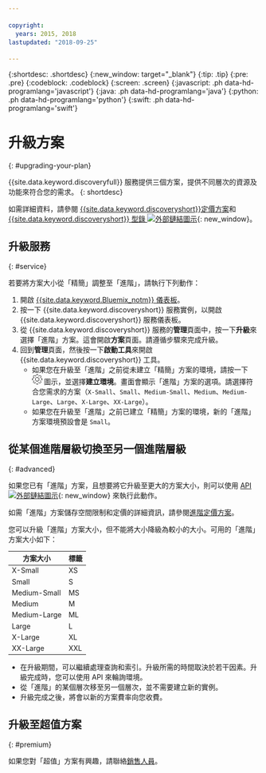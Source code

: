 ```yaml
---

copyright:
  years: 2015, 2018
lastupdated: "2018-09-25"

---
```


{:shortdesc: .shortdesc}
{:new_window: target="_blank"}
{:tip: .tip}
{:pre: .pre}
{:codeblock: .codeblock}
{:screen: .screen}
{:javascript: .ph data-hd-programlang='javascript'}
{:java: .ph data-hd-programlang='java'}
{:python: .ph data-hd-programlang='python'}
{:swift: .ph data-hd-programlang='swift'}

# 升級方案
{: #upgrading-your-plan}

{{site.data.keyword.discoveryfull}} 服務提供三個方案，提供不同層次的資源及功能來符合您的需求。
{: shortdesc}

如需詳細資料，請參閱 [{{site.data.keyword.discoveryshort}}定價方案](/docs/services/discovery/pricing-details.html)和 [{{site.data.keyword.discoveryshort}} 型錄 ![外部鏈結圖示](../../icons/launch-glyph.svg "外部鏈結圖示")](https://console.ng.bluemix.net/catalog/services/discovery/){: new_window}。

## 升級服務
{: #service} 

若要將方案大小從「精簡」調整至「進階」，請執行下列動作：

1. 開啟 [{{site.data.keyword.Bluemix_notm}} 儀表板](https://console.{DomainName}/dashboard)。 
1. 按一下 {{site.data.keyword.discoveryshort}} 服務實例，以開啟 {{site.data.keyword.discoveryshort}} 服務儀表板。
1. 從 {{site.data.keyword.discoveryshort}} 服務的**管理**頁面中，按一下**升級**來選擇「進階」方案。這會開啟**方案**頁面。請遵循步驟來完成升級。 
1. 回到**管理**頁面，然後按一下**啟動工具**來開啟 {{site.data.keyword.discoveryshort}} 工具。
   - 如果您在升級至「進階」之前從未建立「精簡」方案的環境，請按一下 ![齒輪](images/icon_settings.png) 圖示，並選擇**建立環境**。畫面會顯示「進階」方案的選項。請選擇符合您需求的方案（`X-Small`、`Small`、`Medium-Small`、`Medium`、`Medium-Large`、`Large`、`X-Large`、`XX-Large`）。
   - 如果您在升級至「進階」之前已建立「精簡」方案的環境，新的「進階」方案環境預設會是 `Small`。 

## 從某個進階層級切換至另一個進階層級
{: #advanced} 

如果您已有「進階」方案，且想要將它升級至更大的方案大小，則可以使用 [API ![外部鏈結圖示](../../icons/launch-glyph.svg "外部鏈結圖示")](https://www.ibm.com/watson/developercloud/discovery/api/v1/curl.html?curl#update-environment){: new_window} 來執行此動作。 

如需「進階」方案儲存空間限制和定價的詳細資訊，請參閱[進階定價方案](/docs/services/discovery/pricing-details.html#advanced)。

您可以升級「進階」方案大小，但不能將大小降級為較小的大小。可用的「進階」方案大小如下： 

方案大小  | 標籤   
--------- | ------ 
X-Small | XS 
Small | S 
Medium-Small | MS 
Medium | M 
Medium-Large | ML 
Large | L
X-Large | XL 
XX-Large | XXL 

- 在升級期間，可以繼續處理查詢和索引。升級所需的時間取決於若干因素。升級完成時，您可以使用 API 來輪詢環境。
- 從「進階」的某個層次移至另一個層次，並不需要建立新的實例。 
- 升級完成之後，將會以新的方案費率向您收費。

## 升級至超值方案
{: #premium}

如果您對「超值」方案有興趣，請聯絡[銷售人員](https://ibm.biz/contact-wdc-premium)。  
